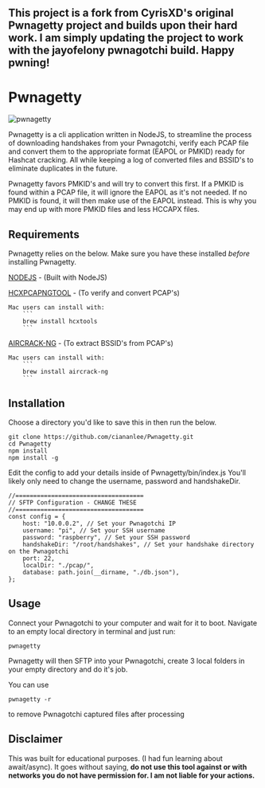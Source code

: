 ## This project is a fork from CyrisXD's original Pwnagetty project and builds upon their hard work. I am simply updating the project to work with the jayofelony pwnagotchi build. Happy pwning!

# Pwnagetty

![pwnagetty](https://i.imgur.com/Cs5yqMI.jpg)


Pwnagetty is a cli application written in NodeJS, to streamline the process of downloading handshakes from your Pwnagotchi, verify each PCAP file and convert them to the appropriate format (EAPOL or PMKID) ready for Hashcat cracking. All while keeping a log of converted files and BSSID's to eliminate duplicates in the future.

Pwnagetty favors PMKID's and will try to convert this first. If a PMKID is found within a PCAP file, it will ignore the EAPOL as it's not needed. If no PMKID is found, it will then make use of the EAPOL instead. This is why you may end up with more PMKID files and less HCCAPX files. 


## Requirements

Pwnagetty relies on the below. Make sure you have these installed *before* installing Pwnagetty.

[NODEJS](https://nodejs.org/en/) - (Built with NodeJS)

[HCXPCAPNGTOOL](https://github.com/ZerBea/hcxtools) - (To verify and convert PCAP's)

    Mac users can install with:
        ```
        brew install hcxtools
        ```

[AIRCRACK-NG](https://www.aircrack-ng.org/) - (To extract BSSID's from PCAP's)

    Mac users can install with:
        ```
        brew install aircrack-ng
        ```

## Installation

Choose a directory you'd like to save this in then run the below.

```
git clone https://github.com/ciananlee/Pwnagetty.git
cd Pwnagetty
npm install
npm install -g

```
Edit the config to add your details inside of Pwnagetty/bin/index.js
You'll likely only need to change the username, password and handshakeDir.
```
//====================================
// SFTP Configuration - CHANGE THESE
//====================================
const config = {
    host: "10.0.0.2", // Set your Pwnagotchi IP
    username: "pi", // Set your SSH username
    password: "raspberry", // Set your SSH password
    handshakeDir: "/root/handshakes", // Set your handshake directory on the Pwnagotchi
    port: 22,
    localDir: "./pcap/",
    database: path.join(__dirname, "./db.json"),
};
```

## Usage
Connect your Pwnagotchi to your computer and wait for it to boot.
Navigate to an empty local directory in terminal and just run:
``` 
pwnagetty
```

Pwnagetty will then SFTP into your Pwnagotchi, create 3 local folders in your empty directory and do it's job.

You can use 
```
pwnagetty -r
```
to remove Pwnagotchi captured files after processing

## Disclaimer
This was built for educational purposes. (I had fun learning about await/async). It goes without saying, **do not use this tool against or with networks you do not have permission for. I am not liable for your actions.**
